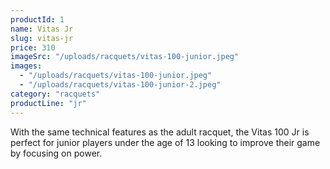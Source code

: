 ```yaml
---
productId: 1
name: Vitas Jr
slug: vitas-jr
price: 310
imageSrc: "/uploads/racquets/vitas-100-junior.jpeg"
images:
  - "/uploads/racquets/vitas-100-junior.jpeg"
  - "/uploads/racquets/vitas-100-junior-2.jpeg"
category: "racquets"
productLine: "jr"
---
```


With the same technical features as the adult racquet, the Vitas 100 Jr is perfect for junior players under the age of 13 looking to improve their game by focusing on power.
